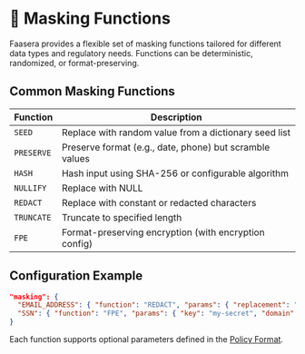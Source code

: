 # 📖 Masking Functions

Faasera provides a flexible set of masking functions tailored for different data types and regulatory needs. Functions can be deterministic, randomized, or format-preserving.

## Common Masking Functions

| Function       | Description                                             |
|----------------|---------------------------------------------------------|
| `SEED`         | Replace with random value from a dictionary seed list   |
| `PRESERVE`     | Preserve format (e.g., date, phone) but scramble values |
| `HASH`         | Hash input using SHA-256 or configurable algorithm      |
| `NULLIFY`      | Replace with NULL                                       |
| `REDACT`       | Replace with constant or redacted characters            |
| `TRUNCATE`     | Truncate to specified length                            |
| `FPE`          | Format-preserving encryption (with encryption config)   |

## Configuration Example

```json
"masking": {
  "EMAIL_ADDRESS": { "function": "REDACT", "params": { "replacement": "***@****.com" } },
  "SSN": { "function": "FPE", "params": { "key": "my-secret", "domain": "NUMERIC" } }
}
```

Each function supports optional parameters defined in the [Policy Format](./reference-policy-format.md).
